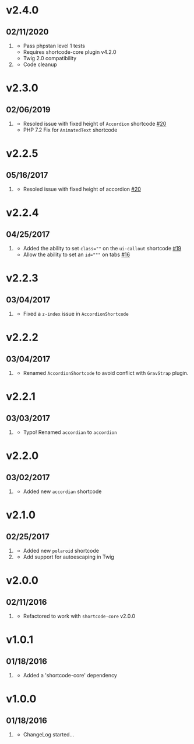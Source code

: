 # v2.4.0
## 02/11/2020

1. [](#new)
    * Pass phpstan level 1 tests
    * Requires shortcode-core plugin v4.2.0
    * Twig 2.0 compatibility
1. [](#improved)
    * Code cleanup

# v2.3.0
## 02/06/2019

1. [](#bugfix)
    * Resoled issue with fixed height of `Accordion` shortcode [#20](https://github.com/getgrav/grav-plugin-shortcode-ui/issues/20)
    * PHP 7.2 Fix for `AnimatedText` shortcode 

# v2.2.5
## 05/16/2017

1. [](#bugfix)
    * Resoled issue with fixed height of accordion [#20](https://github.com/getgrav/grav-plugin-shortcode-ui/issues/20)

# v2.2.4
## 04/25/2017

1. [](#improved)
    * Added the ability to set `class=""` on the `ui-callout` shortcode [#19](https://github.com/getgrav/grav-plugin-shortcode-ui/pull/19)
    * Allow the ability to set an `id="""` on tabs [#16](https://github.com/getgrav/grav-plugin-shortcode-ui/pull/16)

# v2.2.3
## 03/04/2017

1. [](#bugfix)
    * Fixed a `z-index` issue in `AccordionShortcode`
    
# v2.2.2
## 03/04/2017

1. [](#bugfix)
    * Renamed `AccordionShortcode` to avoid conflict with `GravStrap` plugin.

# v2.2.1
## 03/03/2017

1. [](#bugfix)
    * Typo! Renamed `accordian` to `accordion`

# v2.2.0
## 03/02/2017

1. [](#new)
    * Added new `accordian` shortcode

# v2.1.0
## 02/25/2017

1. [](#new)
    * Added new `polaroid` shortcode
1. [](#bugfix)
    * Add support for autoescaping in Twig

# v2.0.0
## 02/11/2016

1. [](#improved)
    * Refactored to work with `shortcode-core` v2.0.0

# v1.0.1
## 01/18/2016

1. [](#improved)
    * Added a 'shortcode-core' dependency

# v1.0.0
## 01/18/2016

1. [](#new)
    * ChangeLog started...
